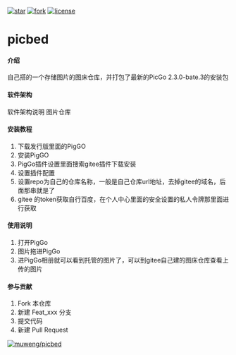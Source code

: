 [![star](https://gitee.com/muwengKing/picbed/badge/star.svg?theme=dark)](https://gitee.com/muwengKing/picbed/stargazers) [![fork](https://gitee.com/muwengKing/picbed/badge/fork.svg?theme=dark)](https://gitee.com/muwengKing/picbed/members)
[![license](http://img.shields.io/badge/license-Apache%20v2-blue.svg)](http://www.apache.org/licenses/)

# picbed                                                                                                            

#### 介绍
自己搭的一个存储图片的图床仓库，并打包了最新的PicGo 2.3.0-bate.3的安装包

#### 软件架构
软件架构说明
图片仓库


#### 安装教程

1.  下载发行版里面的PigGO
2.  安装PigGO
3.  PigGo插件设置里面搜索gitee插件下载安装
4.  设置插件配置
5.  设置repo为自己的仓库名称，一般是自己仓库url地址，去掉gitee的域名，后面那串就是了
6.  gitee 的token获取自行百度，在个人中心里面的安全设置的私人令牌那里面进行获取

#### 使用说明

1.  打开PigGo
2.  图片拖进PigGo
3.  进PigGo相册就可以看到托管的图片了，可以到gitee自己建的图床仓库查看上传的图片

#### 参与贡献

1.  Fork 本仓库
2.  新建 Feat_xxx 分支
3.  提交代码
4.  新建 Pull Request



[![muweng/picbed](https://gitee.com/muwengKing/picbed/widgets/widget_card.svg?colors=101112,ede6ed,dbd8db,a7c6db,000000,997799)](https://gitee.com/muwengKing/picbed) 

